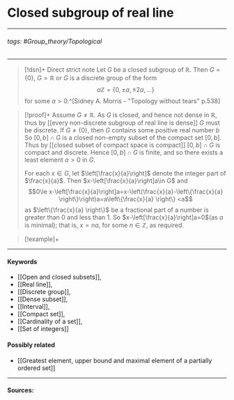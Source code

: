 # Closed subgroup of real line
***
###### tags: #Group_theory/Topological 
***
>[!dsn]+ Direct strict note
>Let $G$ be a closed subgroup of $\mathbb{R}$. Then $G=\{0\}$, $G=\mathbb{R}$ or $G$ is a discrete group of the form 
>$$a\mathbb{Z}=\{0,\pm a,\pm2a,\dots\}$$
>for some $a>0$.^[Sidney A. Morris - "Topology without tears" p.538]

>[!proof]+
>Assume $G\ne\mathbb{R}$. As $G$ is closed, and hence not dense in $\mathbb{R}$, thus by [[every non-discrete subgroup of real line is dense]] $G$ must be discrete. If $G\ne\{0\}$, then $G$ contains some positive real number $b$ So $[0,b]\cap G$ is a closed non-empty subset of the compact set $[0,b]$. Thus by [[closed subset of compact space is compact]] $[0,b]\cap G$ is compact and discrete. Hence $[0,b]\cap G$ is finite, and so there exists a least element $a>0$ in $G$.
>
>For each $x\in G$, let $\left[\frac{x}{a}\right]$ denote the integer part of $\frac{x}{a}$. Then $x-\left[\frac{x}{a}\right]a\in G$ and
>$$0\le x-\left[\frac{x}{a}\right]a=x-\left(\frac{x}{a}-\left\{\frac{x}{a} \right\}\right)a=a\left\{\frac{x}{a} \right\} <a$$
>as $\left\{\frac{x}{a} \right\}$ be a fractional part of a number is greater than $0$ and less than $1$.
>So $x-\left[\frac{x}{a}\right]a=0$(as $a$ is minimal); that is, $x=na$, for some $n\in\mathbb{Z}$, as required.

>[!example]+ 
>
***
#### Keywords
- [[Open and closed subsets]],
- [[Real line]],
- [[Discrete group]],
- [[Dense subset]],
- [[Interval]],
- [[Compact set]],
- [[Cardinality of a set]],
- [[Set of integers]]
#### Possibly related
- [[Greatest element, upper bound and maximal element of a partially ordered set]]
***
#### Sources: